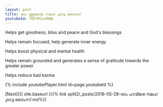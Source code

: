 ```yaml
---
layout: post
title: ഓം ദുര്ലഭമായ നമഹ ൧൦൮ ടൈംസ്
youtubeId: YGP3PIosRNQ
---
```

 
 
Helps get goodness, bliss and peace and God's blessings
 
Helps remain focused, help generate inner energy 
 
Helps boost physical and mental health 
 
Helps remain grounded and generates a sense of gratitude towards the greater power 
 
Helps reduce bad karma
 
 
 
 


{% include youtubePlayer.html id=page.youtubeId %}
 
[Next]({{ site.baseurl }}{% link  split2/_posts/2016-05-28-ഓം ഹവിശേ നമഹ ൧൦൮ ടൈംസ്.md%})
 
